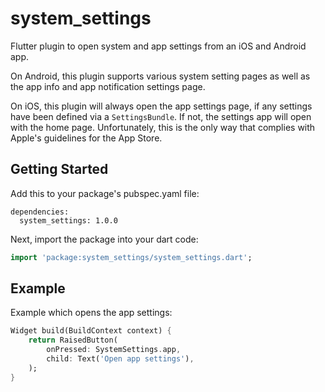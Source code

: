 # system_settings

Flutter plugin to open system and app settings from an iOS and Android app.

On Android, this plugin supports various system setting pages as well as the app info and app notification settings page.

On iOS, this plugin will always open the app settings page, if any settings have been defined via a `SettingsBundle`. If not, the settings app will open with the home page. Unfortunately, this is the only way that complies with Apple's guidelines for the App Store.

## Getting Started

Add this to your package's pubspec.yaml file:

```
dependencies:
  system_settings: 1.0.0
```

Next, import the package into your dart code:

```dart
import 'package:system_settings/system_settings.dart';
```

## Example

Example which opens the app settings:

```dart
Widget build(BuildContext context) {
    return RaisedButton(
        onPressed: SystemSettings.app,
        child: Text('Open app settings'),
    );
}
```
